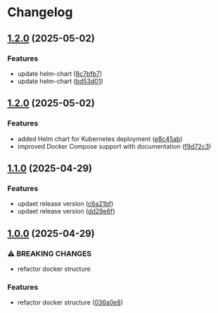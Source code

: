# Changelog

## [1.2.0](https://github.com/nova-iris/url-shortener/compare/v1.1.0...v1.2.0) (2025-05-02)


### Features

* update helm-chart ([8c7bfb7](https://github.com/nova-iris/url-shortener/commit/8c7bfb7b7f6b93a70aa11a7384bdc185a5066272))
* update helm-chart ([bd53d01](https://github.com/nova-iris/url-shortener/commit/bd53d01661b5517886fdd9f691a09801eabf7aba))

## [1.2.0](https://github.com/nova-iris/url-shortener/compare/v1.1.0...v1.2.0) (2025-05-02)


### Features

* added Helm chart for Kubernetes deployment ([e8c45ab](https://github.com/nova-iris/url-shortener/commit/e8c45abf1d2a3e7c8f9b5e2a0d3c1f406d7f8b23))
* improved Docker Compose support with documentation ([f9d72c3](https://github.com/nova-iris/url-shortener/commit/f9d72c3597e6a8b234f5c7d8a9e1b2c384f7a635))

## [1.1.0](https://github.com/nova-iris/url-shortener/compare/v1.0.0...v1.1.0) (2025-04-29)


### Features

* updaet release version ([c6a21bf](https://github.com/nova-iris/url-shortener/commit/c6a21bf3f5579c430547a306235c3706c7c7ca7d))
* updaet release version ([dd29e6f](https://github.com/nova-iris/url-shortener/commit/dd29e6f2acc2cc9ee059f9f02b182a03bddef923))

## [1.0.0](https://github.com/nova-iris/url-shortener/compare/v0.12.0...v1.0.0) (2025-04-29)


### ⚠ BREAKING CHANGES

* refactor docker structure

### Features

* refactor docker structure ([036a0e8](https://github.com/nova-iris/url-shortener/commit/036a0e8d2d8c216dc3a9a6ad5858271be41f9070))

